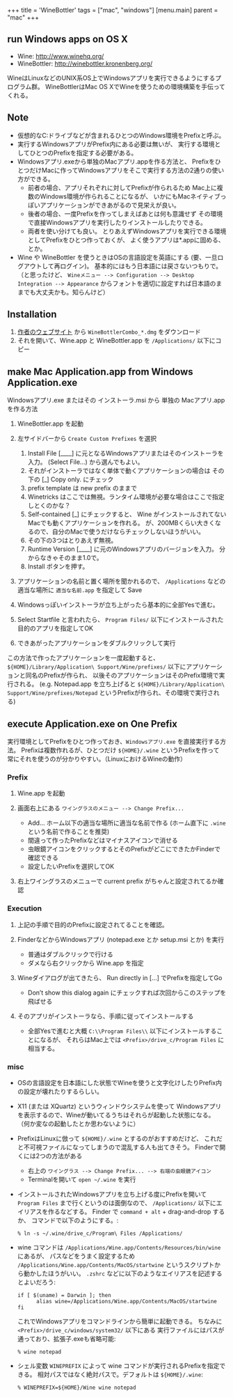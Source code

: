 +++
title = 'WineBottler'
tags = ["mac", "windows"]
[menu.main]
  parent = "mac"
+++

## run Windows apps on OS X

-   Wine: [<http://www.winehq.org/>](http://www.winehq.org/)
-   WineBottler: [<http://winebottler.kronenberg.org/>](http://winebottler.kronenberg.org/)

WineはLinuxなどのUNIX系OS上でWindowsアプリを実行できるようにするプログラム群。
WineBottlerはMac OS XでWineを使うための環境構築を手伝ってくれる。

## Note

-   仮想的なC:ドライブなどが含まれるひとつのWindows環境をPrefixと呼ぶ。
-   実行するWindowsアプリがPrefix内にある必要は無いが、
    実行する環境としてひとつのPrefixを指定する必要がある。
-   Windowsアプリ.exeから単独のMacアプリ.appを作る方法と、
    PrefixをひとつだけMacに作ってWindowsアプリをそこで実行する方法の2通りの使い方ができる。
    -   前者の場合、アプリそれぞれに対してPrefixが作られるため
        Mac上に複数のWindows環境が作られることになるが、
        いかにもMacネイティブっぽいアプリケーションができあがるので見栄えが良い。
    -   後者の場合、一度Prefixを作ってしまえばあとは何も意識せず
        その環境で直接Windowsアプリを実行したりインストールしたりできる。
    -   両者を使い分けても良い。
        とりあえずWindowsアプリを実行できる環境としてPrefixをひとつ作っておくが、
        よく使うアプリは\*.appに固める、とか。
-   Wine や WineBottler を使うときはOSの言語設定を英語にする
    (要、一旦ログアウトして再ログイン)。
    基本的にはもう日本語には戻さないつもりで。（と思ったけど、
    `Wineメニュー --> Configuration --> Desktop Integration --> Appearance`
    からフォントを適切に設定すれば日本語のままでも大丈夫かも。知らんけど）

## Installation

1.  [作者のウェブサイト](http://winebottler.kronenberg.org/) から
    `WineBottlerCombo_*.dmg` をダウンロード
2.  それを開いて、Wine.app と WineBottler.app を
    `/Applications/` 以下にコピー

## make Mac Application.app from Windows Application.exe

Windowsアプリ.exe またはその インストーラ.msi から
単独の Macアプリ.app を作る方法

1.  WineBottler.app を起動
2.  左サイドバーから `Create Custom Prefixes` を選択
    1.  Install File [\_\_\_\_] に元となるWindowsアプリまたはそのインストーラを入力。
        (Select File...) から選んでもよい。
    2.  それがインストーラではなく単体で動くアプリケーションの場合は
        その下の [\_] Copy only. にチェック
    3.  prefix template は new prefix のままで
    4.  Winetricks はここでは無視。ランタイム環境が必要な場合はここで指定しとくのかな？
    5.  Self-contained [\_] にチェックすると、
        Wine がインストールされてないMacでも動くアプリケーションを作れる。
        が、200MBくらい大きくなるので、自分のMacで使うだけならチェックしないほうがいい。
    6.  その下の3つはとりあえず無視。
    7.  Runtime Version [\_\_\_\_] に元のWindowsアプリのバージョンを入力。
        分からなきゃそのまま1.0で。
    8.  Install ボタンを押す。

3.  アプリケーションの名前と置く場所を聞かれるので、
    `/Applications` などの適当な場所に `適当な名前.app` を指定して
    Save
4.  Windowsっぽいインストーラが立ち上がったら基本的に全部Yesで進む。
5.  Select Startfile と言われたら、
    `Program Files/` 以下にインストールされた目的のアプリを指定してOK
6.  できあがったアプリケーションをダブルクリックして実行

この方法で作ったアプリケーションを一度起動すると、
`${HOME}/Library/Application\ Support/Wine/prefixes/`
以下にアプリケーションと同名のPrefixが作られ、
以後そのアプリケーションはそのPrefix環境で実行される。
(e.g. Notepad.app を立ち上げると
`${HOME}/Library/Application\ Support/Wine/prefixes/Notepad`
というPrefixが作られ、その環境で実行される)

## execute Application.exe on One Prefix

実行環境としてPrefixをひとつ作っておき、`Windowsアプリ.exe` を直接実行する方法。
Prefixは複数作れるが、ひとつだけ `${HOME}/.wine` というPrefixを作って
常にそれを使うのが分かりやすい。（LinuxにおけるWineの動作）

### Prefix

1.  Wine.app を起動
2.  画面右上にある `ワイングラスのメニュー --> Change Prefix...`
    -   Add... ホーム以下の適当な場所に適当な名前で作る
        (ホーム直下に `.wine` という名前で作ることを推奨)
    -   間違って作ったPrefixなどはマイナスアイコンで消せる
    -   虫眼鏡アイコンをクリックするとそのPrefixがどこにできたかFinderで確認できる
    -   設定したいPrefixを選択してOK

3.  右上ワイングラスのメニューで current prefix がちゃんと設定されてるか確認

### Execution

1.  上記の手順で目的のPrefixに設定されてることを確認。
2.  FinderなどからWindowsアプリ
    (notepad.exe とか setup.msi とか) を実行
    -   普通はダブルクリックで行ける
    -   ダメなら右クリックから Wine.app を指定

3.  Wineダイアログが出てきたら、
    Run directly in [...] でPrefixを指定してGo
    -   Don’t show this dialog again
        にチェックすれば次回からこのステップを飛ばせる

4.  そのアプリがインストーラなら、手順に従ってインストールする
    -   全部Yesで進むと大概 `C:\\Program Files\\` 以下にインストールすることになるが、
        それらはMac上では `<Prefix>/drive_c/Program Files` に相当する。

### misc

-   OSの言語設定を日本語にした状態でWineを使うと文字化けしたりPrefix内の設定が壊れたりするらしい。
-   X11 (または XQuartz) というウィンドウシステムを使って
    Windowsアプリを表示するので、Wineが動いてるうちはそれらが起動した状態になる。
    （何か変なの起動したとか思わないように）
-   PrefixはLinuxに倣って `${HOME}/.wine` とするのがおすすめだけど、
    これだと不可視ファイルになってしまうので混乱する人も出てきそう。
    Finderで開くには2つの方法がある
    -   右上の `ワイングラス --> Change Prefix... --> 右端の虫眼鏡アイコン`
    -   Terminalを開いて `open ~/.wine` を実行
-   インストールされたWindowsアプリを立ち上げる度にPrefixを開いて
    `Program Files` まで行くというのは面倒なので、
    `/Applications/` 以下にエイリアスを作るなどする。
    Finder で `command + alt` + drag-and-drop するか、
    コマンドで以下のようにする。:

        % ln -s ~/.wine/drive_c/Program\ Files /Applications/

-   wine コマンドは
    `/Applications/Wine.app/Contents/Resources/bin/wine` にあるが、
    パスなどをうまく設定するため
    `/Applications/Wine.app/Contents/MacOS/startwine`
    というスクリプトから動かしたほうがいい。
    `.zshrc` などに以下のようなエイリアスを記述するとよいだろう:

        if [ $(uname) = Darwin ]; then
              alias wine=/Applications/Wine.app/Contents/MacOS/startwine
        fi

    これでWindowsアプリをコマンドラインから簡単に起動できる。
    ちなみに `<Prefix>/drive_c/windows/system32/` 以下にある
    実行ファイルにはパスが通っており、拡張子.exeも省略可能:

        % wine notepad

-   シェル変数 `WINEPREFIX` によって
    wine コマンドが実行されるPrefixを指定できる。
    相対パスではなく絶対パスで。デフォルトは `${HOME}/.wine`:

        % WINEPREFIX=${HOME}/Wine wine notepad
